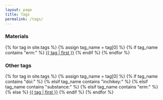 ```yaml
---
layout: page
title: Tags
permalink: /tags/
---
```


### Materials

<div class="tag-cloud">
{% for tag in site.tags %}
  {% assign tag_name = tag[0] %}
  {% if tag_name contains "erm:" %}
    <span style="font-size: {{ tag | last | size | times: 500 | divided_by: site.tags.size | plus: 100  }}%">
      <a href="{{ tag_name | replace: 'ERM', 'ERM/' | slice: 4,20 | prepend: '/substance/' | relative_url }}">{{ tag | first  }}</a>
    </span>
  {% endif %}
{% endfor %}
</div>

### Other tags

<div class="tag-cloud">
{% for tag in site.tags %}
  {% assign tag_name = tag[0] %}
  {% if tag_name contains "doi:" %}
  {% elsif tag_name contains "inchikey:" %}
  {% elsif tag_name contains "substance:" %}
  {% elsif tag_name contains "erm:" %}
  {% else %}
    <span style="font-size: {{ tag | last | size | times: 500 | divided_by: site.tags.size | plus: 100  }}%">
      <a href="{{ '/tag/' | append: tag_name | relative_url }}">{{ tag | first }}</a>
    </span>
  {% endif %}
{% endfor %}
</div>
